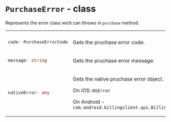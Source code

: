 # `PurchaseError` - class

Represents the error class wich can throws in `purchase` method.  

<table>

<tr>
<th></th>
<th></th>
</tr>

<!--  -->
<tr>

<td>

```typescript
code: PurchaseErrorCode
```
</td>

<td>

Gets the pruchase error code.
</td>

</tr>

<!--  -->
<tr>

<td>

```typescript
message: string
```
</td>

<td>

Gets the pruchase error message.
</td>

</tr>

<!--  -->
<tr>

<td>

```typescript
nativeError: any
```
</td>

<td>

Gets the native pruchase error object.

On iOS: `NSError`

On Android - `com.android.billingclient.api.BillingResult`
</td>

</tr>

</table>